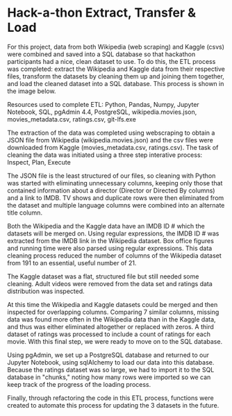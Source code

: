 # Hack-a-thon Extract, Transfer & Load

For this project, data from both Wikipedia (web scraping) and Kaggle (csvs) were combined and saved into a SQL database so that hackathon participants had a nice, clean dataset
to use. To do this, the ETL process was completed: extract the Wikipedia and Kaggle data from their respective files, transform the datasets by cleaning them up and joining them 
together, and load the cleaned dataset into a SQL database.  This process is shown in the image below.

<p align="center">
<a href="https://github.com/CaroShaf/Movies-ETL><img src="Resources/extract-transform-load.png"></a>

Resources used to complete ETL:  Python, Pandas, Numpy, Jupyter Notebook, SQL, pgAdmin 4.4, PostgreSQL, wikipedia.movies.json, movies_metadata.csv, ratings.csv, git-lfs.exe

The extraction of the data was completed using webscraping to obtain a JSON file from Wikipedia (wikipedia.movies.json) and the csv files were downloaded from Kaggle
(movies_metadata.csv, ratings.csv).  The task of cleaning the data was initiated using a three step interative process:  Inspect, Plan, Execute

The JSON file is the least structured of our files, so cleaning with Python was started with eliminating unnecessary columns, keeping only those that contained information about 
a director (Director or Directed By columns) and a link to IMDB.  TV shows and duplicate rows were then eliminated from the dataset and multiple language columns were combined
into an alternate title column. 

Both the Wikipedia and the Kaggle data have an IMDB ID # which the datasets will be merged on.  Using regular expressions, the IMDB ID # was extracted from the IMDB link in the
Wikipedia dataset.  Box office figures and running time were also parsed using regular expressions.  This data cleaning process reduced the number of columns of the Wikipedia
dataset from 191 to an essential, useful number of 21.

The Kaggle dataset was a flat, structured file but still needed some cleaning.  Adult videos were removed from the data set and ratings data distribution was inspected.

At this time the Wikipedia and Kaggle datasets could be merged and then inspected for overlapping columns.  Comparing 7 similar columns, missing data was found more often in the
Wikipedia data than in the Kaggle data, and thus was either eliminated altogether or replaced with zeros.  A third dataset of ratings was processed to include a count of ratings
for each movie.  With this final step, we were ready to move on to the SQL database.

Using pgAdmin, we set up a PostgreSQL database and returned to our Jupyter Notebook, using sqlAlchemy to load our data into this database.  Because the ratings dataset was so 
large, we had to import it to the SQL database in "chunks," noting how many rows were imported so we can keep track of the progress of the loading process.

Finally, through refactoring the code in this ETL process, functions were created to automate this process for updating the 3 datasets in the future.




